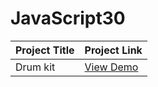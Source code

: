 # JavaScript30

| Project Title         | Project Link                                            |
| --------------------- | ------------------------------------------------------- |
| Drum kit       | [View Demo](https://Danji-ya.github.io/JS_javascript30/01-DrumKit)  |
